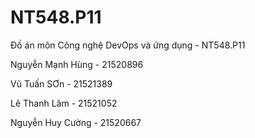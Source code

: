 # NT548.P11
Đồ án môn Công nghệ DevOps và ứng dụng - NT548.P11

Nguyễn Mạnh Hùng - 21520896

Vũ Tuấn SƠn - 21521389

Lê Thanh Lâm - 21521052

Nguyễn Huy Cường - 21520667
